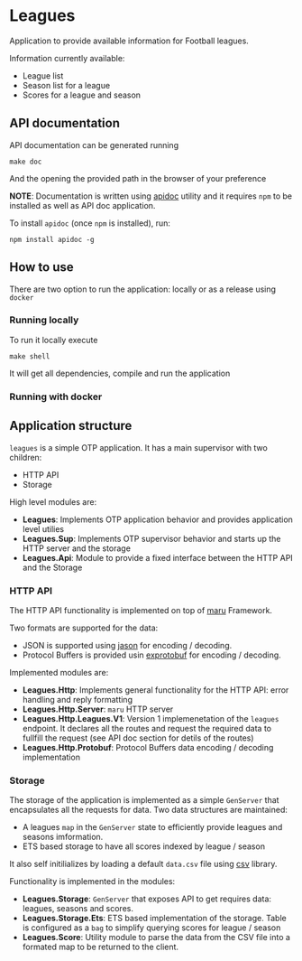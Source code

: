 # Leagues

Application to provide available information for Football leagues.

Information currently available:

- League list
- Season list for a league
- Scores for a league and season

## API documentation

API documentation can be generated running

```
make doc
```

And the opening the provided path in the browser of your preference

__NOTE__: Documentation is written using [apidoc](https://www.google.com/search?client=ubuntu&channel=fs&q=apidoc&ie=utf-8&oe=utf-8) utility and it requires `npm` to be installed as well as API doc application.

To install `apidoc` (once `npm` is installed), run:

```
npm install apidoc -g
```

## How to use

There are two option to run the application: locally or as a release using `docker`

### Running locally

To run it locally execute

```
make shell
```

It will get all dependencies, compile and run the application

### Running with docker


## Application structure

`leagues` is a simple OTP application. It has a main supervisor with two children:

- HTTP API
- Storage

High level modules are:

- __Leagues__: Implements OTP application behavior and provides application level utilies
- __Leagues.Sup__: Implements OTP supervisor behavior and starts up the HTTP server and the storage
- __Leagues.Api__: Module to provide a fixed interface between the HTTP API and the Storage

### HTTP API

The HTTP API functionality is implemented on top of [maru](https://github.com/elixir-maru/maru) Framework.

Two formats are supported for the data:

- JSON is supported using [jason](https://github.com/michalmuskala/jason) for encoding / decoding.
- Protocol Buffers is provided usin [exprotobuf](https://github.com/bitwalker/exprotobuf) for encoding / decoding.

Implemented modules are:

- __Leagues.Http__: Implements general functionality for the HTTP API: error handling and reply formatting
- __Leagues.Http.Server__: `maru` HTTP server
- __Leagues.Http.Leagues.V1__: Version 1 implemenetation of the `leagues` endpoint. It declares all the routes and request the required data to fullfill the request (see API doc section for detils of the routes)
- __Leagues.Http.Protobuf__: Protocol Buffers data encoding / decoding implementation

### Storage

The storage of the application is implemented as a simple `GenServer` that encapsulates all the requests for data. Two data structures are maintained:

- A leagues `map` in the `GenServer` state to efficiently provide leagues and seasons imformation.
- ETS based storage to have all scores indexed by league / season

It also self initilializes by loading a default `data.csv` file using [csv](https://github.com/beatrichartz/csv) library.

Functionality is implemented in the modules:

- __Leagues.Storage__: `GenServer` that exposes API to get requires data: leagues, seasons and scores.
- __Leagues.Storage.Ets__: ETS based implementation of the storage. Table is configured as a `bag` to simplify querying scores for league / season
- __Leagues.Score__: Utility module to parse the data from the CSV file into a formated map to be returned to the client.
